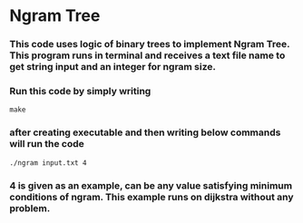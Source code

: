 # Ngram Tree
### This code uses logic of binary trees to implement Ngram Tree. This program runs in terminal and receives a text file name to get string input and an integer for ngram size. 
### Run this code by simply writing

```
make
```

### after creating executable and then writing below commands will run the code

```
./ngram input.txt 4
```

### 4 is given as an example, can be any value satisfying minimum conditions of ngram. This example runs on dijkstra without any problem.
